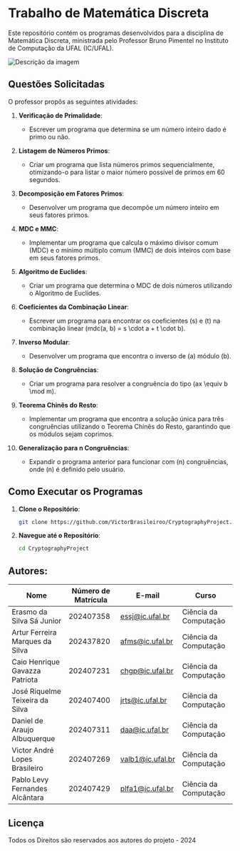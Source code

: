 # Trabalho de Matemática Discreta

Este repositório contém os programas desenvolvidos para a disciplina de Matemática Discreta, ministrada pelo Professor Bruno Pimentel no Instituto de Computação da UFAL (IC/UFAL).

<img src="https://www.deardegree.com/images/15525813865c8a830a3877c.jpg" alt="Descrição da imagem">

## Questões Solicitadas

O professor propôs as seguintes atividades:

1. **Verificação de Primalidade**: 
   - Escrever um programa que determina se um número inteiro dado é primo ou não.

2. **Listagem de Números Primos**: 
   - Criar um programa que lista números primos sequencialmente, otimizando-o para listar o maior número possível de primos em 60 segundos.

3. **Decomposição em Fatores Primos**: 
   - Desenvolver um programa que decompõe um número inteiro em seus fatores primos.

4. **MDC e MMC**: 
   - Implementar um programa que calcula o máximo divisor comum (MDC) e o mínimo múltiplo comum (MMC) de dois inteiros com base em seus fatores primos.

5. **Algoritmo de Euclides**: 
   - Criar um programa que determina o MDC de dois números utilizando o Algoritmo de Euclides.

6. **Coeficientes da Combinação Linear**: 
   - Escrever um programa para encontrar os coeficientes \(s\) e \(t\) na combinação linear \(mdc(a, b) = s \cdot a + t \cdot b\).

7. **Inverso Modular**: 
   - Desenvolver um programa que encontra o inverso de \(a\) módulo \(b\).

8. **Solução de Congruências**: 
   - Criar um programa para resolver a congruência do tipo \(ax \equiv b \mod m\).

9. **Teorema Chinês do Resto**: 
   - Implementar um programa que encontra a solução única para três congruências utilizando o Teorema Chinês do Resto, garantindo que os módulos sejam coprimos.

10. **Generalização para n Congruências**: 
    - Expandir o programa anterior para funcionar com \(n\) congruências, onde \(n\) é definido pelo usuário.

## Como Executar os Programas

1. **Clone o Repositório**: 
   ```bash
   git clone https://github.com/VictorBrasileiroo/CryptographyProject.git
   
   ```
2. **Navegue até o Repositório**: 
   ```bash
   cd CryptographyProject
   ```

## Autores:
| Nome                                   | Número de Matrícula | E-mail                  | Curso               |
|----------------------------------------|---------------------|-------------------------|---------------------|
| Erasmo da Silva Sá Junior              | 202407358           | essj@ic.ufal.br        | Ciência da Computação |
| Artur Ferreira Marques da Silva        | 202437820           | afms@ic.ufal.br        | Ciência da Computação |
| Caio Henrique Gavazza Patriota         | 202407231           | chgp@ic.ufal.br        | Ciência da Computação |
| José Riquelme Teixeira da Silva       | 202407400           | jrts@ic.ufal.br        | Ciência da Computação |
| Daniel de Araujo Albuquerque           | 202407311           | daa@ic.ufal.br         | Ciência da Computação |
| Victor André Lopes Brasileiro          | 202407269           | valb1@ic.ufal.br       | Ciência da Computação |
| Pablo Levy Fernandes Alcântara         | 202407429           | plfa1@ic.ufal.br       | Ciência da Computação |

## Licença
<p>Todos os Direitos são reservados aos autores do projeto - 2024</p>

